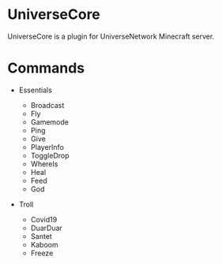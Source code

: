 # UniverseCore

UniverseCore is a plugin for UniverseNetwork Minecraft server.

# Commands
  - Essentials
    - Broadcast
    - Fly
    - Gamemode
    - Ping
    - Give
    - PlayerInfo
    - ToggleDrop
    - WhereIs
    - Heal
    - Feed
    - God
    

  - Troll
     - Covid19
     - DuarDuar
     - Santet
     - Kaboom
     - Freeze
